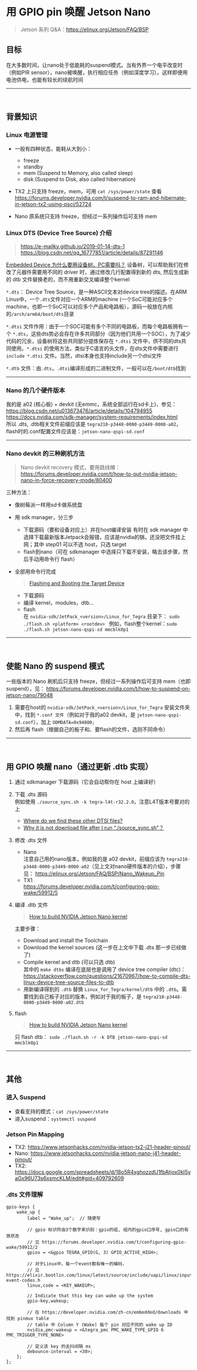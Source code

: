 # 用 GPIO pin 唤醒 Jetson Nano
> Jetson 系列 Q&A：https://elinux.org/Jetson/FAQ/BSP

## 目标
在大多数时间，让nano处于低能耗的suspend模式。当有外界一个电平改变时（例如PIR sensor），nano被唤醒，执行相应任务（例如深度学习）。这样即便用电池供电，也能有较长的续航时间

---
<br>


## 背景知识
### Linux 电源管理
* 一般有四种状态，能耗从大到小：
    * freeze
    * standby
    * mem (Suspend to Memory, also called sleep) 
    * disk (Suspend to Disk, also called hibernation)  

* TX2 上只支持 freeze，mem，可用 `cat /sys/power/state` 查看 
    https://forums.developer.nvidia.com/t/suspend-to-ram-and-hibernate-in-jetson-tx2-using-psci/52724  

* Nano 原系统只支持 freeze，但经过一系列操作后可支持 mem

### Linux DTS (Device Tree Source) 介绍 
> https://e-mailky.github.io/2019-01-14-dts-1  
> https://blog.csdn.net/qq_16777851/article/details/87291146   

[Embedded Device 为什么要用设备树，PC需要吗？](https://unix.stackexchange.com/questions/399619/why-do-embedded-systems-need-device-tree-while-pcs-dont) 设备树，可以帮助我们在修改了元器件需要用不同的 driver 时，通过修改几行配置得到新的 dts, 然后生成新的 dtb 文件替换老的，而不用重新交叉编译整个kernel

`*.dts`： Device Tree Source，是一种ASCII文本对device tree的描述。在ARM Linux中，一个`.dts`文件对应一个ARM的machine  (一个SoC可能对应多个machine，也即一个SoC可以对应多个产品和电路板），源码一般放在内核的`/arch/arm64/boot/dts`目录

`*.dtsi` 文件作用：由于一个SOC可能有多个不同的电路板，而每个电路板拥有一个 `*.dts`，这些dts势必会存在许多共同部分（因为他们共用一个SOC），为了减少代码的冗余，设备树将这些共同部分提炼保存在 `*.dtsi` 文件中，供不同的dts共同使用。`*.dtsi` 的使用方法，类似于C语言的头文件，在dts文件中需要进行 `include *.dtsi` 文件。当然，dtsi本身也支持include另一个dtsi文件

`*.dtb` 文件：由`.dts`，`.dtsi`编译形成的二进制文件，一般可以在`/boot/dtb`找到

---

### Nano 的几个硬件版本
我的是 a02 (核心板) + devkit (无emmc，系统全部运行在sd卡上)，参见：
https://blog.csdn.net/u013673476/article/details/104794955  
https://docs.nvidia.com/sdk-manager/system-requirements/index.html  
所以 .dts, .dtb相关文件前缀应该是 `tegra210-p3448-0000-p3449-0000-a02`，flash时的.conf配置文件应该是：`jetson-nano-qspi-sd.conf`


---

### Nano devkit 的三种刷机方法
> Nano devkit recovery 模式，要用跳线帽：https://forums.developer.nvidia.com/t/how-to-put-nvidia-jetson-nano-in-force-recovery-mode/80400  

三种方法：
*  像树莓派一样用sd卡做系统盘
*  用 sdk manager，分三步  
    * 下载源码（要和设备对应上）并在host编译安装
        有时在 sdk manager 中选择下载最新版本Jetpack会报错，应该是nvidia的锅，还没把文件挂上网；其中 step01 可以不选 host，只选 target  
    * flash到nano（可在 sdkmanager 中选择只下载不安装，略去该步骤，然后手动用命令行 flash） 

* 全部用命令行完成
    > [Flashing and Booting the Target Device](
    https://docs.nvidia.com/jetson/archives/l4t-archived/l4t-322/index.html#page/Tegra%2520Linux%2520Driver%2520Package%2520Development%2520Guide%2Fflashing.html%23)   

    * 下载源码
    * 编译 kernel，modules，dtb...
    * flash   
    在 `nvidia-sdk/JetPack_<version>/Linux_for_Tegra` 目录下： `sudo ./flash.sh <platform> <rootdev> ` 例如，flash整个kernel：`sudo ./flash.sh jetson-nano-qspi-sd mmcblk0p1`


---
<br>

## 使能 Nano 的 suspend 模式
一些版本的 Nano 刷机后只支持 freeze，但经过一系列操作后可支持 mem（也即 suspend），见： https://forums.developer.nvidia.com/t/how-to-suspend-on-jetson-nano/79048  

1. 需要在host的 `nvidia-sdk/JetPack_<version>/Linux_for_Tegra` 安装文件夹中，找到 `*.conf 文件`（例如对于我的a02 devkit，是 `jetson-nano-qspi-sd.conf`），加上 `ODMDATA=0x94800;` 
2. 然后再 flash（根据自己的板子和、要flash的文件，选则不同命令）


---
<br>

## 用 GPIO 唤醒 nano（通过更新 .dtb 实现）
1. 通过 sdkmanager 下载源码（它会自动帮你在 host 上编译好）

1.  下载 .dts 源码  
例如使用 `./source_sync.sh -k tegra-l4t-r32.2.0`，注意L4T版本号要对的上  
    * [Where do we find these other DTSI files?](https://forums.developer.nvidia.com/t/where-do-we-find-these-other-dtsi-files/77905)
    * [Why it is not download file after I run “./source_sync.sh”？](https://forums.developer.nvidia.com/t/why-it-is-not-download-file-after-i-run-source-sync-sh-at-tx2-r32-2/81266)

1. 修改 .dts 文件
    * Nano   
    注意自己用的nano版本，例如我的是 a02 devkit，前缀应该为 `tegra210-p3448-0000-p3449-0000-a02`（见上文对nano硬件版本的介绍），步骤见：
    https://elinux.org/Jetson/FAQ/BSP/Nano_Wakeup_Pin
    * TX1   
    https://forums.developer.nvidia.com/t/configuring-gpio-wake/59912/5

1. 编译 .dtb 文件
    > [How to build NVIDIA Jetson Nano kernel](https://developer.ridgerun.com/wiki/index.php?title=Jetson_Nano/Development/Building_the_Kernel_from_Source)  

    主要步骤：
    * Download and install the Toolchain
    * Download the kernel sources (这一步在上文中下载 .dts 那一步已经做了)
    * Compile kernel and dtb (可以只选 dtb)  
    其中的 `make dtbs` 编译在底层也是调用了 device tree compiler (dtc)： https://stackoverflow.com/questions/21670967/how-to-compile-dts-linux-device-tree-source-files-to-dtb   
    * 用新编译得到的 `.dtb` 替换 `Linux_for_Tegra/kernel/dtb` 中的 `.dtb`。需要找到自己板子对应的版本，例如对于我的板子，是 `tegra210-p3448-0000-p3449-0000-a02.dtb`

1. flash  
    > [How to build NVIDIA Jetson Nano kernel](https://developer.ridgerun.com/wiki/index.php?title=Jetson_Nano/Development/Building_the_Kernel_from_Source)

    只 flash dtb： `sudo ./flash.sh -r -k DTB jetson-nano-qspi-sd mmcblk0p1
`

---
<br>

## 其他
### 进入 Suspend
* 查看支持的模式：`cat /sys/power/state`  
* 进入suspend：`systemctl suspend `

### Jetson Pin Mapping
* TX2:  https://www.jetsonhacks.com/nvidia-jetson-tx2-j21-header-pinout/  
* Nano: https://www.jetsonhacks.com/nvidia-jetson-nano-j41-header-pinout/  
* TX2: https://docs.google.com/spreadsheets/d/18o5R4xghozzdU1fbAtjox0kI5yaGx96U73s6xsmcKLM/edit#gid=409792609
 
### .dts 文件理解
``` dts
gpio-keys {
    wake_up {
        label = "Wake_up";	// 随便写

        // gpio 标识符由3个数字来识别：gpio的组, 组内的gpio口序号, gpio口的有效状态
        // 见 https://forums.developer.nvidia.com/t/configuring-gpio-wake/59912/2
        gpios = <&gpio TEGRA_GPIO(G, 3) GPIO_ACTIVE_HIGH>;
        
        // 对于Linux中，每一个event都有唯一的编码，
        // 见 https://elixir.bootlin.com/linux/latest/source/include/uapi/linux/input-event-codes.h 
        linux,code = <KEY_WAKEUP>; 

        // Indicate that this key can wake up the system
        gpio-key,wakeup;

        // 在 https://developer.nvidia.com/zh-cn/embedded/downloads 中找到 pinmux table 
        // table 中 Column Y (Wake) 每个 pin 对应不同的 wake up ID 
        nvidia,pmc-wakeup = <&tegra_pmc PMC_WAKE_TYPE_GPIO 6 PMC_TRIGGER_TYPE_NONE>
        
        // 定义该 key 的去抖间隔 ms
        debounce-interval = <30>;  
    };
};
```